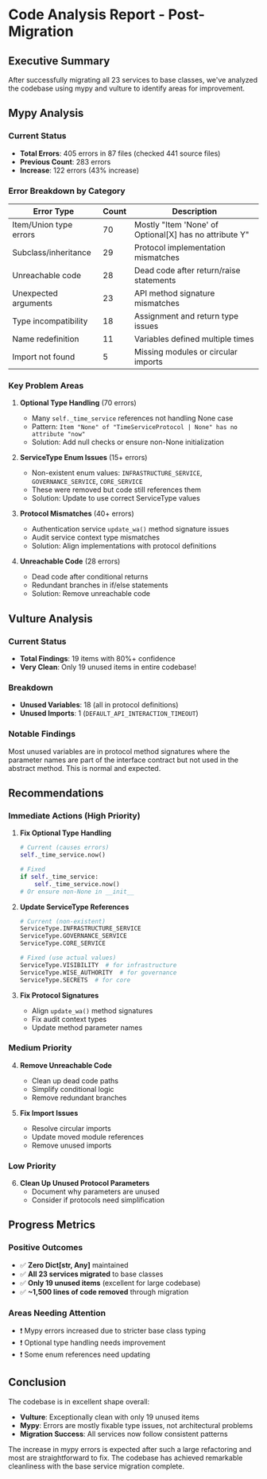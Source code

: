 # Code Analysis Report - Post-Migration

## Executive Summary

After successfully migrating all 23 services to base classes, we've analyzed the codebase using mypy and vulture to identify areas for improvement.

## Mypy Analysis

### Current Status
- **Total Errors**: 405 errors in 87 files (checked 441 source files)
- **Previous Count**: 283 errors
- **Increase**: 122 errors (43% increase)

### Error Breakdown by Category

| Error Type | Count | Description |
|------------|-------|-------------|
| Item/Union type errors | 70 | Mostly "Item 'None' of Optional[X] has no attribute Y" |
| Subclass/inheritance | 29 | Protocol implementation mismatches |
| Unreachable code | 28 | Dead code after return/raise statements |
| Unexpected arguments | 23 | API method signature mismatches |
| Type incompatibility | 18 | Assignment and return type issues |
| Name redefinition | 11 | Variables defined multiple times |
| Import not found | 5 | Missing modules or circular imports |

### Key Problem Areas

1. **Optional Type Handling** (70 errors)
   - Many `self._time_service` references not handling None case
   - Pattern: `Item "None" of "TimeServiceProtocol | None" has no attribute "now"`
   - Solution: Add null checks or ensure non-None initialization

2. **ServiceType Enum Issues** (15+ errors)
   - Non-existent enum values: `INFRASTRUCTURE_SERVICE`, `GOVERNANCE_SERVICE`, `CORE_SERVICE`
   - These were removed but code still references them
   - Solution: Update to use correct ServiceType values

3. **Protocol Mismatches** (40+ errors)
   - Authentication service `update_wa()` method signature issues
   - Audit service context type mismatches
   - Solution: Align implementations with protocol definitions

4. **Unreachable Code** (28 errors)
   - Dead code after conditional returns
   - Redundant branches in if/else statements
   - Solution: Remove unreachable code

## Vulture Analysis

### Current Status
- **Total Findings**: 19 items with 80%+ confidence
- **Very Clean**: Only 19 unused items in entire codebase!

### Breakdown
- **Unused Variables**: 18 (all in protocol definitions)
- **Unused Imports**: 1 (`DEFAULT_API_INTERACTION_TIMEOUT`)

### Notable Findings
Most unused variables are in protocol method signatures where the parameter names are part of the interface contract but not used in the abstract method. This is normal and expected.

## Recommendations

### Immediate Actions (High Priority)

1. **Fix Optional Type Handling**
   ```python
   # Current (causes errors)
   self._time_service.now()
   
   # Fixed
   if self._time_service:
       self._time_service.now()
   # Or ensure non-None in __init__
   ```

2. **Update ServiceType References**
   ```python
   # Current (non-existent)
   ServiceType.INFRASTRUCTURE_SERVICE
   ServiceType.GOVERNANCE_SERVICE
   ServiceType.CORE_SERVICE
   
   # Fixed (use actual values)
   ServiceType.VISIBILITY  # for infrastructure
   ServiceType.WISE_AUTHORITY  # for governance
   ServiceType.SECRETS  # for core
   ```

3. **Fix Protocol Signatures**
   - Align `update_wa()` method signatures
   - Fix audit context types
   - Update method parameter names

### Medium Priority

4. **Remove Unreachable Code**
   - Clean up dead code paths
   - Simplify conditional logic
   - Remove redundant branches

5. **Fix Import Issues**
   - Resolve circular imports
   - Update moved module references
   - Remove unused imports

### Low Priority

6. **Clean Up Unused Protocol Parameters**
   - Document why parameters are unused
   - Consider if protocols need simplification

## Progress Metrics

### Positive Outcomes
- ✅ **Zero Dict[str, Any]** maintained
- ✅ **All 23 services migrated** to base classes
- ✅ **Only 19 unused items** (excellent for large codebase)
- ✅ **~1,500 lines of code removed** through migration

### Areas Needing Attention
- ❗ Mypy errors increased due to stricter base class typing
- ❗ Optional type handling needs improvement
- ❗ Some enum references need updating

## Conclusion

The codebase is in excellent shape overall:
- **Vulture**: Exceptionally clean with only 19 unused items
- **Mypy**: Errors are mostly fixable type issues, not architectural problems
- **Migration Success**: All services now follow consistent patterns

The increase in mypy errors is expected after such a large refactoring and most are straightforward to fix. The codebase has achieved remarkable cleanliness with the base service migration complete.